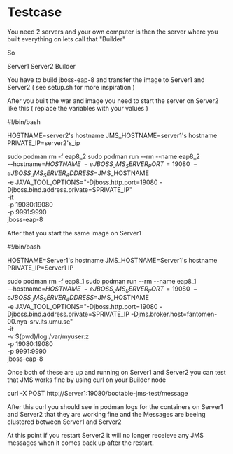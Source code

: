 # Testcase

You need 2 servers and your own computer is then the server where you built everything on lets call that "Builder"

So

Server1
Server2
Builder


You have to build jboss-eap-8 and transfer the image to Server1 and Server2 ( see setup.sh for more inspiration )

After you built the war and image you need to start the server on Server2 like this ( replace the variables with your values )


#!/bin/bash

HOSTNAME=server2's hostname 
JMS_HOSTNAME=server1's hostname 
PRIVATE_IP=server2's_ip 

sudo podman rm -f eap8_2
sudo podman run --rm --name eap8_2 \
  --hostname=$HOSTNAME \
  -e JBOSS_JMS_SERVER_PORT=19080 \
  -e JBOSS_JMS_SERVER_ADDRESS=$JMS_HOSTNAME \
  -e JAVA_TOOL_OPTIONS="-Djboss.http.port=19080 -Djboss.bind.address.private=$PRIVATE_IP" \
  -it \
  -p 19080:19080 \
  -p 9991:9990 \
  jboss-eap-8


After that you start the same image on Server1

#!/bin/bash

HOSTNAME=Server1's hostname
JMS_HOSTNAME=Server1's hostname
PRIVATE_IP=Server1 IP

sudo podman rm -f eap8_1
sudo podman run --rm --name eap8_1 \
  --hostname=$HOSTNAME \
  -e JBOSS_JMS_SERVER_PORT=19080 \
  -e JBOSS_JMS_SERVER_ADDRESS=$JMS_HOSTNAME \
  -e JAVA_TOOL_OPTIONS="-Djboss.http.port=19080 -Djboss.bind.address.private=$PRIVATE_IP -Djms.broker.host=fantomen-00.nya-srv.its.umu.se" \
  -it \
  -v $(pwd)/log:/var/myuser:z \
  -p 19080:19080 \
  -p 9991:9990 \
  jboss-eap-8

Once both of these are up and running on Server1 and Server2 you can test that JMS works fine by using curl on your Builder node 

curl -X POST  http://Server1:19080/bootable-jms-test/message

After this curl you should see in podman logs for the containers on Server1 and Server2 that they are working fine and the Messages are beeing clustered between Server1 and Server2

At this point if you restart Server2 it will no longer receieve any JMS messages when it comes back up after the restart. 



